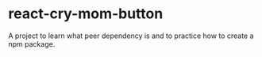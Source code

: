 # react-cry-mom-button
A project to learn what peer dependency is and to practice how to create a npm package.
